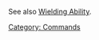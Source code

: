 See also [Wielding Ability](Wielding_Ability.md "wikilink").

[Category: Commands](Category:_Commands "wikilink")
